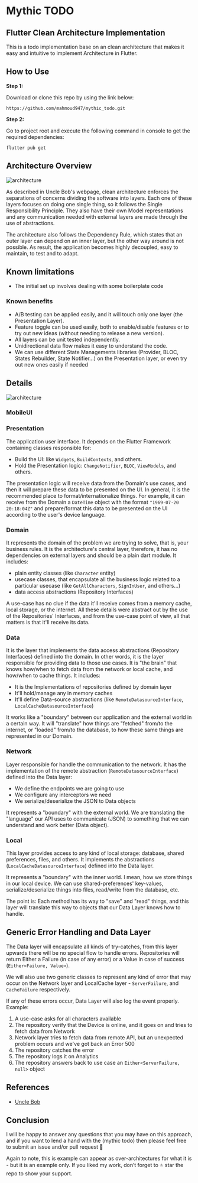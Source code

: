 # Mythic TODO

## Flutter Clean Architecture Implementation

This is a todo implementation base on an clean architecture that makes it easy and intuitive to implement Architecture in Flutter.

## How to Use

**Step 1:**

Download or clone this repo by using the link below:

```https://github.com/mahmoud947/mythic_todo.git```

**Step 2:**

Go to project root and execute the following command in console to get the required dependencies:

```flutter pub get```

## Architecture Overview

![architecture](./art/arch1.png?raw=true)

As described in Uncle Bob's webpage, clean architecture enforces the separations of concerns dividing the software into layers. Each one of these layers focuses on doing one single thing, so it follows the Single Responsibility Principle. They also have their own Model representations and any communication needed with external layers are made through the use of abstractions.

The architecture also follows the Dependency Rule, which states that an outer layer can depend on an inner layer, but the other way around is not possible. As result, the application becomes highly decoupled, easy to maintain, to test and to adapt.

## Known limitations

- The initial set up involves dealing with some boilerplate code

### Known benefits

- A/B testing can be applied easily, and it will touch only one layer (the Presentation Layer).
- Feature toggle can be used easily, both to enable/disable features or to try out new ideas (without needing to release a new version).
- All layers can be unit tested independently.
- Unidirectional data flow makes it easy to understand the code.
- We can use different State Managements libraries (Provider, BLOC, States Rebuilder, State Notifier...) on the Presentation layer, or even try out new ones easily if needed
  
## Details

![architecture](./art/arch2.png?raw=true)

### MobileUI

### Presentation

The application user interface. It depends on the Flutter Framework containing classes responsible for:

- Build the UI: like ``Widgets``, ``BuildContexts``, and others.
- Hold the Presentation logic: ``ChangeNotifier``, ``BLOC``, ``ViewModels``, and others.

The presentation logic will receive data from the Domain's use cases, and then it will prepare these data to be presented on the UI. In general, it is the recommended place to format/internationalize things. For example, it can receive from the Domain a ``DateTime`` object with the format ``"1969-07-20 20:18:04Z"`` and prepare/format this data to be presented on the UI according to the user's device language.

### Domain

It represents the domain of the problem we are trying to solve, that is, your business rules. It is the architecture's central layer, therefore, it has no dependencies on external layers and should be a plain dart module. It includes:

- plain entity classes (like ``Character`` entity)
- usecase classes, that encapsulate all the business logic related to a particular usecase (like ``GetAllCharacters``, ``SignInUser``, and others...)
- data access abstractions (Repository Interfaces)
  
A use-case has no clue if the data it'll receive comes from a memory cache, local storage, or the internet. All these details were abstract out by the use of the Repositories' Interfaces, and from the use-case point of view, all that matters is that it'll receive its data.

### Data

It is the layer that implements the data access abstractions (Repository Interfaces) defined into the domain. In other words, it is the layer responsible for providing data to those use cases. It is "the brain" that knows how/when to fetch data from the network or local cache, and how/when to cache things. It includes:

- It is the Implementations of repositories defined by domain layer
- It'll hold/manage any in memory caches
- It'll define Data-source abstractions (like ``RemoteDatasourceInterface``, ``LocalCacheDatasourceInterface``)
  
It works like a "boundary" between our application and the external world in a certain way. It will "translate" how things are "fetched" from/to the internet, or "loaded" from/to the database, to how these same things are represented in our Domain.

### Network

Layer responsible for handle the communication to the network. It has the implementation of the remote abstraction (``RemoteDatasourceInterface``) defined into the Data layer:

- We define the endpoints we are going to use
- We configure any interceptors we need
- We serialize/deserialize the JSON to Data objects

It represents a "boundary" with the external world. We are translating the "language" our API uses to communicate (JSON) to something that we can understand and work better (Data object).

### Local

This layer provides access to any kind of local storage: database, shared preferences, files, and others. It implements the abstractions (``LocalCacheDatasourceInterface``) defined into the Data layer.

It represents a "boundary" with the inner world. I mean, how we store things in our local device. We can use shared-preferences' key-values, serialize/deserialize things into files, read/write from the database, etc.

The point is: Each method has its way to "save" and "read" things, and this layer will translate this way to objects that our Data Layer knows how to handle.

## Generic Error Handling and Data Layer

The Data layer will encapsulate all kinds of try-catches, from this layer upwards there will be no special flow to handle errors. Repositories will return Either a Failure (in case of any error) or a Value in case of success (``Either<Failure, Value>``).

We will also use two generic classes to represent any kind of error that may occur on the Network layer and LocalCache layer - ``ServerFailure``, and ``CacheFailure`` respectively.

If any of these errors occur, Data Layer will also log the event properly. Example:

1. A use-case asks for all characters available
2. The repository verify that the Device is online, and it goes on and tries to fetch data from Network
3. Network layer tries to fetch data from remote API, but an unexpected problem occurs and we've got back an Error 500
4. The repository catches the error
5. The repository logs it on Analytics
6. The repository answers back to use case an ``Either<ServerFailure, null>`` object

## References

- [Uncle Bob](https://blog.cleancoder.com/uncle-bob/2012/08/13/the-clean-architecture.html)

## Conclusion

I will be happy to answer any questions that you may have on this approach, and if you want to lend a hand with the (mythic todo) then please feel free to submit an issue and/or pull request 🙂

Again to note, this is example can appear as over-architectures for what it is - but it is an example only. If you liked my work, don’t forget to ⭐ star the repo to show your support.
